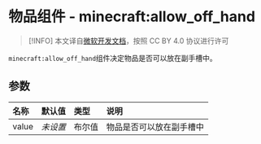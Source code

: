 # 物品组件 - minecraft:allow_off_hand
> [!INFO]
> 本文译自[微软开发文档](https://learn.microsoft.com/en-us/minecraft/creator/)，按照 CC BY 4.0 协议进行许可


`minecraft:allow_off_hand`组件决定物品是否可以放在副手槽中。

## 参数
| 名称 | 默认值 | 类型 | 说明  |
|:----------|:----------|:----------|:----------|
| value | *未设置* | 布尔值 | 物品是否可以放在副手槽中 |